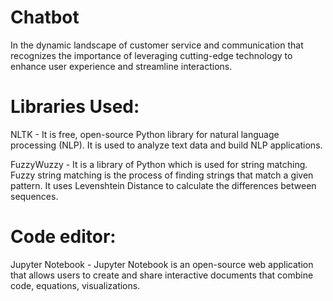 # Chatbot

In the dynamic landscape of customer service and communication that recognizes the importance of leveraging cutting-edge technology to enhance user experience and streamline interactions.

 # Libraries  Used: 
 
NLTK - It is free, open-source Python library for natural language processing (NLP). It is used to analyze text data and build NLP applications.

FuzzyWuzzy - It is a library of Python which is used for string matching. Fuzzy string matching is the process of finding strings that match a given pattern. It uses Levenshtein Distance to calculate the differences between sequences.

# Code editor:

Jupyter Notebook - Jupyter Notebook is an open-source web application that allows users to create and share interactive documents that combine code, equations, visualizations. 
